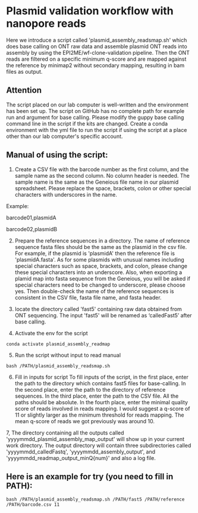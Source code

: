 # Plasmid validation workflow with nanopore reads

Here we introduce a script called 'plasmid_assembly_readsmap.sh' which does base calling on ONT raw data and assemble plasmid ONT reads into assembly by using the EPI2ME/wf-clone-validation pipeline. Then the ONT reads are filtered on a specific minimum q-score and are mapped against the reference by minimap2 without secondary mapping, resulting in bam files as output.

## Attention
The script placed on our lab computer is well-written and the environment has been set up. The script on GitHub has no complete path for example run and argument for base calling.
Please modify the guppy base calling command line in the script if the kits are changed.
Create a conda environment with the yml file to run the script if using the script at a place other than our lab computer's specific account.

## Manual of using the script:

1. Create a CSV file with the barcode number as the first column, and the sample name as the second column.  No column header is needed. The sample name is the same as the Geneious file name in our plasmid spreadsheet. Please replace the space, brackets, colon or other special characters with underscores in the name.

Example:

barcode01,plasmidA

barcode02,plasmidB

2. Prepare the reference sequences in a directory. The name of reference sequence fasta files should be the same as the plasmid in the csv file. For example, if the plasmid is 'plasmidA' then the reference file is 'plasmidA.fasta'. As for some plasmids with unusual names including special characters such as space, brackets, and colon, please change these special characters into an underscore. Also, when exporting a plamid map into fasta sequence from the Geneious, you will be asked if special characters need to be changed to underscore, please choose yes. Then double-check the name of the reference sequences is consistent in the CSV file, fasta file name, and fasta header.

3. locate the directory called 'fast5' containing raw data obtained from ONT sequencing. The input 'fast5' will be renamed as ‘calledFast5’ after base calling.

4. Activate the env for the script

`conda activate plasmid_assembly_readmap`

5. Run the script without input to read manual 

`bash /PATH/plasmid_assembly_readsmap.sh`

6. Fill in inputs for script
To fill inputs of the script, in the first place, enter the path to the directory which contains fast5 files for base-calling. In the second place, enter the path to the directory of reference sequences. In the third place, enter the path to the CSV file. All the paths should be absolute. In the fourth place, enter the minimal quality score of reads involved in reads mapping. I would suggest a q-score of 11 or slightly larger as the minimum threshold for reads mapping. The mean q-score of reads we got previously was around 10. 

7, The directory containing all the outputs called 'yyyymmdd_plasmid_assembly_map_output' will show up in your current work directory. The output directory will contain three subdirectories called 'yyyymmdd_calledFastq', 'yyyymmdd_assembly_output', and 'yyyymmdd_readmap_output_minQ{num}' and also a log file.


## Here is an example for try (you need to fill in PATH):

```
bash /PATH/plasmid_assembly_readsmap.sh /PATH/fast5 /PATH/reference /PATH/barcode.csv 11
```
